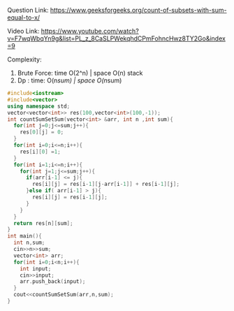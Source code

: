 Question Link: https://www.geeksforgeeks.org/count-of-subsets-with-sum-equal-to-x/

Video Link: https://www.youtube.com/watch?v=F7wqWbqYn9g&list=PL_z_8CaSLPWekqhdCPmFohncHwz8TY2Go&index=9

Complexity: 
1. Brute Force: time O(2^n) | space O(n) stack
2. Dp : time: O(n*sum) | space O(n*sum)

```cpp
#include<iostream>
#include<vector>
using namespace std;
vector<vector<int>> res(100,vector<int>(100,-1));
int countSumSetSum(vector<int> &arr, int n ,int sum){
  for(int j=0;j<=sum;j++){
    res[0][j] = 0;
  }
  for(int i=0;i<=n;i++){
    res[i][0] =1;
  }
  for(int i=1;i<=n;i++){
    for(int j=1;j<=sum;j++){
      if(arr[i-1] <= j){
        res[i][j] = res[i-1][j-arr[i-1]] + res[i-1][j];
      }else if( arr[i-1] > j){
        res[i][j] = res[i-1][j];
      }
    }
  }
  return res[n][sum];
}
int main(){
  int n,sum;
  cin>>n>>sum;
  vector<int> arr;
  for(int i=0;i<n;i++){
    int input;
    cin>>input;
    arr.push_back(input);
  }
  cout<<countSumSetSum(arr,n,sum);
}

```
